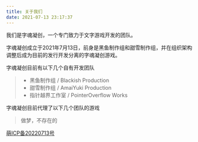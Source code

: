```yaml
---
title: 关于我们
date: 2021-07-13 23:17:37
---
```


我们是字魂凝创，一个专门致力于文字游戏开发的团队。

字魂凝创成立于2021年7月13日，前身是黑鱼制作组和甜雪制作组，并在组织架构调整后成为目前的发行开发分离的字魂凝创游戏。

字魂凝创目前有以下几个自有开发团队

 > - 黑鱼制作组 / Blackish Production
 > - 甜雪制作组 / AmaiYuki Production
 > - 指针越界工作室 / PointerOverflow Works


字魂凝创目前代理了以下几个团队的游戏

 >
 > 做梦，不存在的
 >

<a href="https://icp.gov.moe/?keyword=20220713" target="_blank">萌ICP备20220713号</a>
